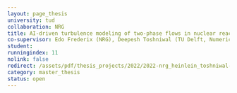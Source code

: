 ```yaml
---
layout: page_thesis
university: tud
collaboration: NRG
title: AI-driven turbulence modeling of two-phase flows in nuclear reactors
co-supervisor: Edo Frederix (NRG), Deepesh Toshniwal (TU Delft, Numerical Analysis)
student:
runningindex: 11
nolink: false
redirect: /assets/pdf/thesis_projects/2022/2022-nrg_heinlein_toshniwal-ai_turbulence_modeling.pdf
category: master_thesis
status: open
---
```

